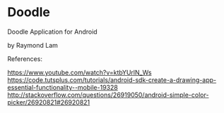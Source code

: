 # Doodle
Doodle Application for Android

by Raymond Lam

References:

https://www.youtube.com/watch?v=ktbYUrlN_Ws
https://code.tutsplus.com/tutorials/android-sdk-create-a-drawing-app-essential-functionality--mobile-19328
http://stackoverflow.com/questions/26919050/android-simple-color-picker/26920821#26920821

